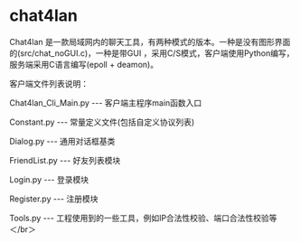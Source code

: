 # chat4lan
Chat4lan 是一款局域网内的聊天工具，有两种模式的版本。一种是没有图形界面的(src/chat_noGUI.c)，一种是带GUI ，采用C/S模式，客户端使用Python编写，服务端采用C语言编写(epoll + deamon)。   

客户端文件列表说明：   

Chat4lan_Cli_Main.py  ---   客户端主程序main函数入口   

Constant.py           ---   常量定义文件(包括自定义协议列表)   

Dialog.py             ---   通用对话框基类   

FriendList.py         ---   好友列表模块   

Login.py              ---   登录模块   

Register.py           ---   注册模块   

Tools.py              ---   工程使用到的一些工具，例如IP合法性校验、端口合法性校验等＜/br＞
